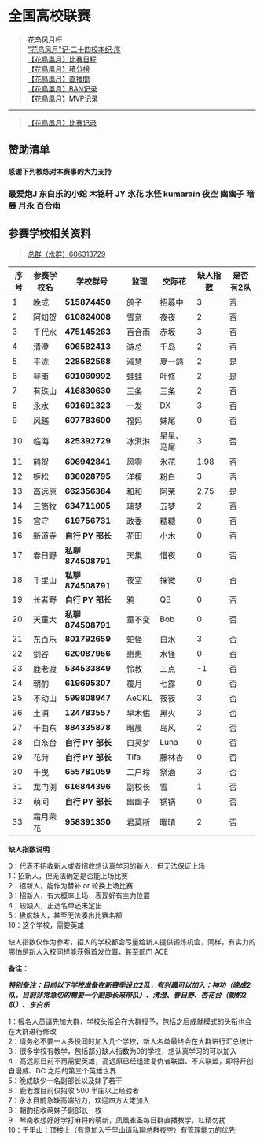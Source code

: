 # 全国高校联赛

> [花鸟风月杯](hnfy.md)  
> ["花鸟风月"记·二十四校本纪·序](bj.md)  
> [【花鳥風月】比赛日程](day.md)  
> [【花鳥風月】積分榜](pt.md)  
> [【花鳥風月】直播間](https://live.bilibili.com/8170380)  
> [【花鳥風月】BAN记录](ban.md)  
> [【花鳥風月】MVP记录](mvp.md)  
----

> [【花鳥風月】比赛记录](https://mahjong.pub/?cid=37)

## 赞助清单
#### 感谢下列教练对本赛事的大力支持

### 最爱炮J 东白乐的小蛇 木铭轩 JY 氷花 水怪 kumarain 夜空 幽幽子 暗晨 月永 百合雨



## 参赛学校相关资料

> [总群（水群）606313729](https://jq.qq.com/?_wv=1027&k=5AtCCIw)

| 序号 | 参赛学校名 | 学校群号         | 监理   | 交际花     | 缺人指数 | 是否有2队 |
| ---- | ---------- | ---------------- | ------ | ---------- | -------- |----- |
| 1    | 晚成       | **515874450**    | 鸽子   | 招募中 | 3        |  否   |
| 2    | 阿知贺     | **610824008**    | 雪奈   | 夜夜       | 2        | 否   |
| 3    | 千代水     | **475145263**    | 百合雨   | 赤坂       | 3        | 否   |
| 4    | 清澄       | **606582413**    | 游总   | 千岛       | 2        | 否   |
| 5    | 平泷       | **228582568**    | 淑慧   | 夏一鸽       | 2        | 是   |
| 6    | 琴南       | **601060992**    | 蛙蛙   | 叶修       | 2        | 是   |
| 7    | 有珠山     | **416830630**    | 三条   | 三条       | 2        | 否   |
| 8    | 永水       | **601691323**    | 一发   | DX         | 3        | 否   |
| 9    | 风越       | **607783600**    | 福妈   | 妹尾       | 0        | 否   |
| 10   | 临海       | **825392729** | 冰淇淋 | 星星、马尾 | 3        | 否   |
| 11   | 鹤贺       | **606942841**    | 风零   | 氷花       | 1.98     | 否   |
| 12   | 姬松       | **836028795**    | 洋榎   | 粉白       | 3        | 否   |
| 13   | 高远原     | **662356384**    | 和和   | 阿荣       | 2.75     | 是   |
| 14   | 三箇牧     | **634711005**    | 璃梦   | 五梦       | 2        | 否   |
| 15   | 宫守       | **619756731**    | 政委   | 糖糖       | 0        | 否   |
| 16   | 新道寺     | **自行 PY 部长** | 花田   | 小木      | 0        | 否   |
| 17   | 春日野       | **私聊874508791** | 天集   | 惜夜       | 0        | 否   |
| 18   | 千里山     | **私聊874508791** | 夜空   | 探微       | 0        | 否   |
| 19   | 长者野     | **自行 PY 部长** | 鸦     | QB         | 0        | 否   |
| 20   | 天童大     | **私聊874508791** | 童不变 | Bob        | 0        | 否   |
| 21   | 东百乐     | **801792659**    | 蛇怪   | 白水       | 3        | 否   |
| 22   | 剑谷       | **620087956**    | 惠惠   | 水怪     | 0        | 否   |
| 23   | 鹿老渡     | **534533849**    | 怜教   | 三点     | -1       | 否   |
| 24   | 朝酌       | **619695307** | 覆月   | 七露    | 0        | 否   |
| 25   | 不动山     | **599808947**    | AeCKL  | 筱筱      | 3     | 否   |
| 26   | 土浦     | **124783557**    | 早木佑   | 黑火       | 3        | 否   |
| 27   | 千曲东       | **884335878**    | 暗晨   | 岛风       | 2        | 否   |
| 28   | 白糸台     | **自行 PY 部长** | 白灵梦   | Luna      | 0        | 否   |
| 29   | 花莳       | **自行 PY 部长** | Tifa   | 藤林杏      | 0        | 否   |
| 30   | 千曳     | **655781059** | 二户玲   | 祭酒       | 3       | 否   |
| 31   | 龙门渕     | **616844396** | 副校长     | 雪         | 1        | 否   |
| 32   | 萌间     | **自行 PY 部长** | 幽幽子 | 锅锅        | 0        | 否   |
| 33   | 霜月荣花     | **958391350**    | 君莫断   | 曜晴       | 2        | 否   |


**缺人指数说明：**

0：代表不招收新人或者招收想认真学习的新人，但无法保证上场  
1：招新人，但无法确定是否能上场比赛  
2：招新人，能作为替补 or 轮换上场比赛  
3：招新人，有大概率上场，表现好有主力位置  
4：较缺人，正选名单还未定出  
5：极度缺人，甚至无法凑出比赛名额  
10：这个学校，需要英雄

缺人指数仅作为参考，招人的学校都会尽量给新人提供锻炼机会，同样，有实力的哪怕是新人入校同样能获得首发位置，甚至部门 ACE

**备注：**

***特别备注：目前以下学校准备在新赛季设立2队，有兴趣可以加入：神功（晚成2队，目前非常急切的需要一个副部长来带队）、清澄、春日野、杏花台（朝酌2队）、东白乐***


1：报名人员请先加大群，学校头衔会在大群授予，包括之后成就模式的头衔也会在大群进行修改  
2：请务必不要一人多役同时加入几个学校，新人名单最终会在大群进行汇总统计  
3：很多学校有教学，包括部分缺人指数为0的学校，想认真学习的可以加入  
4：高远原目前不再需要英雄，高远原已经组建复仇者联盟、不义联盟，即将开创自漫威、DC 之后的第三个英雄世界  
5：晚成缺少一名副部长以及妹子若干  
6：鹿老渡目前仅招收 500 半庄以上经验者  
7：永水目前急缺高端战力，欢迎四方大佬加入  
8：朝酌招收萌妹子副部长一枚  
9：琴南收想好好学打麻将的萌新，凤凰雀圣每日群直播教学，杠精勿扰  
10：千里山：顶楼上（有意加入千里山请私聊总群夜空）有管理能力的优先
